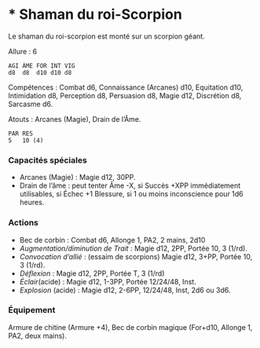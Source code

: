 # * Shaman du roi-Scorpion

Le shaman du roi-scorpion est monté sur un scorpion géant.

Allure : 6

	AGI	ÂME	FOR	INT	VIG
	d8	d8	d10	d10	d8

Compétences : Combat d6, Connaissance (Arcanes) d10, Equitation d10, Intimidation d8, Perception d8, Persuasion d8, Magie d12, Discrétion d8, Sarcasme d6.

Atouts : Arcanes (Magie), Drain de l’Âme.

	PAR	RES
	5	10 (4)

### Capacités spéciales
- Arcanes (Magie) : Magie d12, 30PP.
- Drain de l’âme : peut tenter Âme -X, si Succès +XPP immédiatement utilisables, si Échec +1 Blessure, si 1 ou moins inconscience pour 1d6 heures.

### Actions
- Bec de corbin : Combat d6, Allonge 1, PA2, 2 mains, 2d10
- _Augmentation/diminution de Trait_ : Magie d12, 2PP, Portée 10, 3 (1/rd).
- _Convocation d’allié_ : (essaim de scorpions) Magie d12, 3+PP, Portée 10, 3 (1/rd).
- _Déflexion_ : Magie d12, 2PP, Portée T, 3 (1/rd)
- _Éclair_(acide) : Magie d12, 1-3PP, Portée 12/24/48, Inst.
- _Explosion_ (acide) : Magie d12, 2-6PP, 12/24/48, Inst, 2d6 ou 3d6.

### Équipement
Armure de chitine (Armure +4), Bec de corbin magique (For+d10, Allonge 1, PA2, deux mains).

